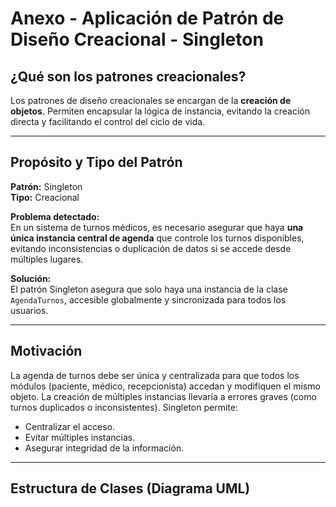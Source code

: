 # Anexo - Aplicación de Patrón de Diseño Creacional - Singleton

## ¿Qué son los patrones creacionales?

Los patrones de diseño creacionales se encargan de la **creación de objetos**. Permiten encapsular la lógica de instancia, evitando la creación directa y facilitando el control del ciclo de vida.

---

## Propósito y Tipo del Patrón

**Patrón:** Singleton  
**Tipo:** Creacional

**Problema detectado:**  
En un sistema de turnos médicos, es necesario asegurar que haya **una única instancia central de agenda** que controle los turnos disponibles, evitando inconsistencias o duplicación de datos si se accede desde múltiples lugares.

**Solución:**  
El patrón Singleton asegura que solo haya una instancia de la clase `AgendaTurnos`, accesible globalmente y sincronizada para todos los usuarios.

---

## Motivación

La agenda de turnos debe ser única y centralizada para que todos los módulos (paciente, médico, recepcionista) accedan y modifiquen el mismo objeto. La creación de múltiples instancias llevaría a errores graves (como turnos duplicados o inconsistentes). Singleton permite:

- Centralizar el acceso.
- Evitar múltiples instancias.
- Asegurar integridad de la información.

---

## Estructura de Clases (Diagrama UML)

